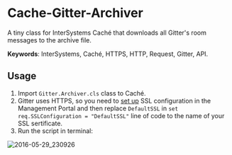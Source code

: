 # Cache-Gitter-Archiver
A tiny class for InterSystems Caché that downloads all Gitter's room messages to the archive file.

**Keywords**: InterSystems, Caché, HTTPS, HTTP, Request, Gitter, API.

Usage
-----

1. Import `Gitter.Archiver.cls` class to Caché.
2. Gitter uses HTTPS, so you need to [set up](http://docs.intersystems.com/latest/csp/docbook/DocBook.UI.Page.cls?KEY=GCAS_ssltls) SSL configuration in the Management Portal and then replace `DefaultSSL` in `set req.SSLConfiguration = "DefaultSSL"` line of code to the name of your SSL sertificate.
3. Run the script in terminal:

![2016-05-29_230926](https://cloud.githubusercontent.com/assets/4989256/15635854/ab5ba444-25f3-11e6-8578-ac9fb74644aa.png)
